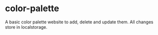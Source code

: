 # color-palette
A basic color palette website to add, delete and update them.
All changes store in localstorage.
